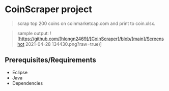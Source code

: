 # CoinScraper project

> scrap top 200 coins on coinmarketcap.com and print to coin.xlsx.

> sample output:
![https://github.com/[hlongn2469]/[CoinScraper]/blob/[main]/Screenshot 2021-04-28 134430.png?raw=true)]

## Prerequisites/Requirements
* Eclipse 
* Java
* Dependencies
